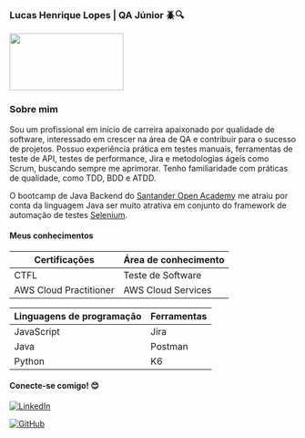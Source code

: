 
### Lucas Henrique Lopes | QA Júnior 🪲🔍

<img src="https://media.licdn.com/dms/image/D4D03AQE8Mz25f1qoaA/profile-displayphoto-shrink_800_800/0/1712779419572?e=1719446400&v=beta&t=Jn11IteHb2Fhp1ewOmGuVDu25n58ZVzbW9s5tEvcoBo" width="200" height="100">


### Sobre mim 

Sou um profissional em início de carreira apaixonado por qualidade de software, interessado em crescer na área de QA e contribuir para o sucesso de projetos. Possuo experiência prática em testes manuais, ferramentas de teste de API, testes de performance, Jira e metodologias ágeis como Scrum, buscando sempre me aprimorar. Tenho familiaridade com práticas de qualidade, como TDD, BDD e ATDD.

O bootcamp de Java Backend do [Santander Open Academy](https://www.santanderopenacademy.com/pt_br/index.html) me atraiu por conta da linguagem Java ser muito atrativa em conjunto do framework de automação de testes [Selenium](https://www.selenium.dev/).

#### Meus conhecimentos
| Certificações | Área de conhecimento |
| ------------- | -------------------- |
| CTFL | Teste de Software |
| AWS Cloud Practitioner | AWS Cloud Services|

| Linguagens de programação | Ferramentas |
| ------------- | -------------------- |
| JavaScript  | Jira |
| Java | Postman|
| Python | K6|

#### Conecte-se comigo! 😊

[![LinkedIn](https://img.shields.io/badge/LinkedIn-0077B5?style=for-the-badge&logo=linkedin&logoColor=white)](https://www.linkedin.com/in/lucashlopes/)

[![GitHub](https://img.shields.io/badge/GitHub-100000?style=for-the-badge&logo=github&logoColor=white)](https://github.com/lucas-h-lopes)